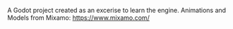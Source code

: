 A Godot project created as an excerise to learn the engine.
Animations and Models from Mixamo: https://www.mixamo.com/
